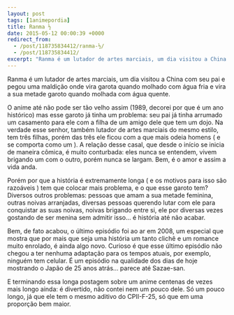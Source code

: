 ```yaml
---
layout: post
tags: [1animepordia]
title: Ranma ½
date: 2015-05-12 00:00:39 +0000
redirect_from:
  - /post/118735834412/ranma-½/
  - /post/118735834412/
excerpt: "Ranma é um lutador de artes marciais, um dia visitou a China com seu pai e pegou uma maldição onde vira garota quando molhado com água fria e vira a sua metade garoto quando molhada com água quente."
---
```


Ranma é um lutador de artes marciais, um dia visitou a China com seu pai
e pegou uma maldição onde vira garota quando molhado com água fria e
vira a sua metade garoto quando molhada com água quente.

O anime até não pode ser tão velho assim (1989, decorei por que é um ano
histórico) mas esse garoto já tinha um problema: seu pai já tinha
arrumado um casamento para ele com a filha de um amigo dele que tem um
dojo. Na verdade esse senhor, também lutador de artes marciais do mesmo
estilo, tem três filhas, porém das três ele ficou com a que mais odeia
homens ( e se comporta como um ). A relação desse casal, que desde o
início se inicia de maneira cômica, é muito conturbada: eles nunca se
entendem, vivem brigando um com o outro, porém nunca se largam. Bem, é o
amor e assim a vida anda.

Porém por que a história é extremamente longa ( e os motivos para isso
são razoáveis ) tem que colocar mais problema, e o que esse garoto tem?
Diversos outros problemas: pessoas que amam a sua metade feminina,
outras noivas arranjadas, diversas pessoas querendo lutar com ele para
conquistar as suas noivas, noivas brigando entre si, ele por diversas
vezes gostando de ser menina sem admitir isso… é história até não
acabar.

Bem, de fato acabou, o último episódio foi ao ar em 2008, um especial
que mostra que por mais que seja uma história um tanto clichê e um
romance muito enrolado, é ainda algo novo. Curioso é que esse último
episódio não chegou a ter nenhuma adaptação para os tempos atuais, por
exemplo, ninguém tem celular. É um episódio na qualidade dos dias de
hoje mostrando o Japão de 25 anos atrás… parece até Sazae-san.

E terminando essa longa postagem sobre um anime centenas de vezes mais
longo ainda: é divertido, não contei nem um pouco dele. Só um pouco
longo, já que ele tem o mesmo aditivo do CPII-F-25, só que em uma
proporção bem maior.


